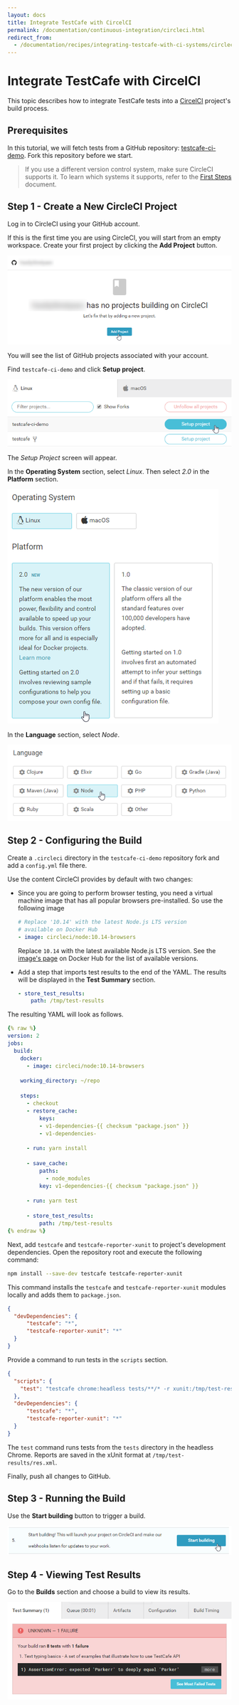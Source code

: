 ```yaml
---
layout: docs
title: Integrate TestCafe with CircelCI
permalink: /documentation/continuous-integration/circleci.html
redirect_from:
  - /documentation/recipes/integrating-testcafe-with-ci-systems/circleci.html
---
```

# Integrate TestCafe with CircelCI

This topic describes how to integrate TestCafe tests into a [CircelCI](https://circleci.com/) project's build process.

## Prerequisites

In this tutorial, we will fetch tests from a GitHub repository: [testcafe-ci-demo](https://github.com/DevExpress-Examples/testcafe-ci-demo). Fork this repository before we start.

> If you use a different version control system, make sure CircleCI supports it. To learn which systems it supports, refer to the [First Steps](https://circleci.com/docs/2.0/first-steps/) document.

## Step 1 - Create a New CircleCI Project

Log in to CircleCI using your GitHub account.

If this is the first time you are using CircleCI, you will start from an empty workspace. Create your first project by clicking the **Add Project** button.

![Clicking the Add Project Button](../../images/circle-ci/add-new-project.png)

You will see the list of GitHub projects associated with your account.

Find `testcafe-ci-demo` and click **Setup project**.

![Set Up Project](../../images/circle-ci/set-up-project.png)

The *Setup Project* screen will appear.

In the **Operating System** section, select *Linux*. Then select *2.0* in the **Platform** section.

![Select OS and Platform](../../images/circle-ci/os-and-platform.png)

In the **Language** section, select *Node*.

![Select Language](../../images/circle-ci/language.png)

## Step 2 - Configuring the Build

Create a `.circleci` directory in the `testcafe-ci-demo` repository fork and add a `config.yml` file there.

Use the content CircleCI provides by default with two changes:

* Since you are going to perform browser testing, you need a virtual machine image that has all popular browsers pre-installed. So use the following image

    ```yml
    # Replace '10.14' with the latest Node.js LTS version
    # available on Docker Hub
    - image: circleci/node:10.14-browsers
    ```

    Replace `10.14` with the latest available Node.js LTS version. See the [image's page](https://hub.docker.com/r/circleci/node/tags/) on Docker Hub for the list of available versions.

* Add a step that imports test results to the end of the YAML. The results will be displayed in the **Test Summary** section.

    ```yml
    - store_test_results:
        path: /tmp/test-results
    ```

The resulting YAML will look as follows.

```yml
{% raw %}
version: 2
jobs:
  build:
    docker:
      - image: circleci/node:10.14-browsers

    working_directory: ~/repo

    steps:
      - checkout
      - restore_cache:
          keys:
          - v1-dependencies-{{ checksum "package.json" }}
          - v1-dependencies-

      - run: yarn install

      - save_cache:
          paths:
            - node_modules
          key: v1-dependencies-{{ checksum "package.json" }}

      - run: yarn test

      - store_test_results:
          path: /tmp/test-results
{% endraw %}
```

Next, add `testcafe` and `testcafe-reporter-xunit` to project's development dependencies. Open the repository root and execute the following command:

```sh
npm install --save-dev testcafe testcafe-reporter-xunit
```

This command installs the `testcafe` and `testcafe-reporter-xunit` modules locally and adds them to `package.json`.

```json
{
  "devDependencies": {
      "testcafe": "*",
      "testcafe-reporter-xunit": "*"
  }
}
```

Provide a command to run tests in the `scripts` section.

```json
{
  "scripts": {
    "test": "testcafe chrome:headless tests/**/* -r xunit:/tmp/test-results/res.xml"
  },
  "devDependencies": {
      "testcafe": "*",
      "testcafe-reporter-xunit": "*"
  }
}
```

The `test` command runs tests from the `tests` directory in the headless Chrome. Reports are saved in the xUnit format at `/tmp/test-results/res.xml`.

Finally, push all changes to GitHub.

## Step 3 - Running the Build

Use the **Start building** button to trigger a build.

![Starting Build](../../images/circle-ci/start-building.png)

## Step 4 - Viewing Test Results

Go to the **Builds** section and choose a build to view its results.

![Test Results](../../images/circle-ci/fail-report.png)
